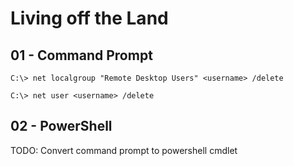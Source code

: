 # Living off the Land

## 01 - Command Prompt

```
C:\> net localgroup "Remote Desktop Users" <username> /delete

C:\> net user <username> /delete
```

## 02 - PowerShell

TODO: Convert command prompt to powershell cmdlet